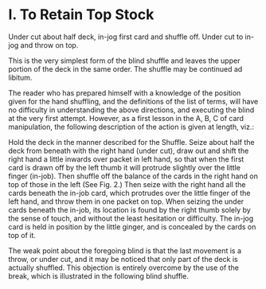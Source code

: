 # I. To Retain Top Stock

Under cut about half deck, in-jog first card and shuffle off. Under cut to in-jog and throw on top.

This is the very simplest form of the blind shuffle and leaves the upper portion of the deck in the same order. The shuffle may be continued ad libitum.

The reader who has prepared himself with a knowledge of the position given for the hand shuffling, and the definitions of the list of terms, will have no difficulty in understanding the above directions, and executing the blind at the very first  attempt. However, as a first lesson in the A, B, C of card manipulation, the following description of the action is given at length, viz.:

Hold the deck in the manner described for the Shuffle. Seize about half the deck from beneath with the right hand \(under cut\), draw out and shift the right hand a little inwards over packet in left hand, so that when the first card is drawn off by the left thumb it will protrude slightly over the little finger \(in-job\). Then shuffle off the balance of the cards in the right hand on top of those in the left \(See Fig. 2.\) Then seize with the right hand all the cards beneath the in-job card, which protrudes over the little finger of the left hand, and throw them in one packet on top. When seizing the under cards beneath the in-job, its location is found by the right thumb solely by the sense of touch, and without the least hesitation or difficulty. The in-jog card is held in position by the little ginger, and is concealed by the cards on top of it.

The weak point about the foregoing blind is that the last movement is a throw, or under cut, and it may be noticed that only part of the deck is actually shuffled. This objection is entirely overcome by the use of the break, which is illustrated in the following blind shuffle.

